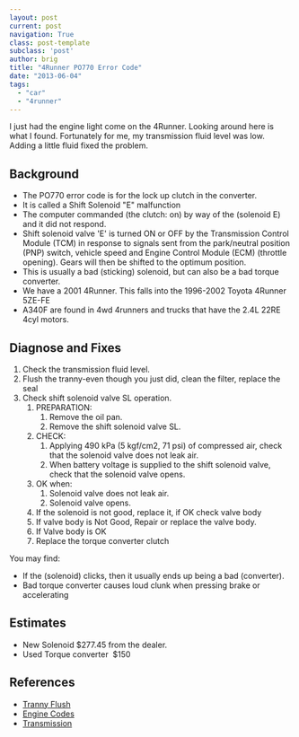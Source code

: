 ```yaml
---
layout: post
current: post
navigation: True
class: post-template
subclass: 'post'
author: brig
title: "4Runner PO770 Error Code"
date: "2013-06-04"
tags:
  - "car"
  - "4runner"
---
```


I just had the engine light come on the 4Runner. Looking around here is what I found. Fortunately for me, my transmission fluid level was low. Adding a little fluid fixed the problem.

## Background

- The PO770 error code is for the lock up clutch in the converter.
- It is called a Shift Solenoid "E" malfunction
- The computer commanded (the clutch: on) by way of the (solenoid E) and it did not respond.
- Shift solenoid valve 'E' is turned ON or OFF by the Transmission Control Module (TCM) in response to signals sent from the park/neutral position (PNP) switch, vehicle speed and Engine Control Module (ECM) (throttle opening). Gears will then be shifted to the optimum position.
- This is usually a bad (sticking) solenoid, but can also be a bad torque converter.
- We have a 2001 4Runner. This falls into the 1996-2002 Toyota 4Runner 5ZE-FE
- A340F are found in 4wd 4runners and trucks that have the 2.4L 22RE 4cyl motors.

## Diagnose and Fixes

1. Check the transmission fluid level.
2. Flush the tranny-even though you just did, clean the filter, replace the seal
3. Check shift solenoid valve SL operation.
    1. PREPARATION:
        1. Remove the oil pan.
        2. Remove the shift solenoid valve SL.
    2. CHECK:
        1. Applying 490 kPa (5 kgf/cm2, 71 psi) of compressed air, check that the solenoid valve does not leak air.
        2. When battery voltage is supplied to the shift solenoid valve, check that the solenoid valve opens.
    3. OK when:
        1. Solenoid valve does not leak air.
        2. Solenoid valve opens.
    4. If the solenoid is not good, replace it, if OK check valve body
    5. If valve body is Not Good, Repair or replace the valve body.
    6. If Valve body is OK
    7. Replace the torque converter clutch

You may find:

- If the (solenoid) clicks, then it usually ends up being a bad (converter).
- Bad torque converter causes loud clunk when pressing brake or accelerating

## Estimates

- New Solenoid $277.45 from the dealer.
- Used Torque converter  $150

## References

- [Tranny Flush](http://www.justanswer.com/toyota/2d0lq-2001-4runner-4wd-automatic-transmission-a-tranny-flush.html)
- [Engine Codes](http://engine-codes.com/p0770.html)
- [Transmission](http://www.justanswer.com/car/1796g-2002toyota-4runner-code-po770-transmission.html)
